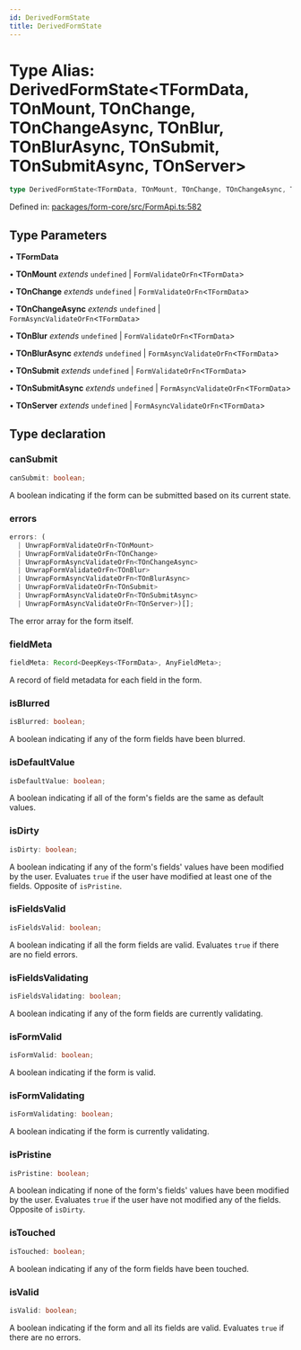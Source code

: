 ```yaml
---
id: DerivedFormState
title: DerivedFormState
---
```


<!-- DO NOT EDIT: this page is autogenerated from the type comments -->

# Type Alias: DerivedFormState\<TFormData, TOnMount, TOnChange, TOnChangeAsync, TOnBlur, TOnBlurAsync, TOnSubmit, TOnSubmitAsync, TOnServer\>

```ts
type DerivedFormState<TFormData, TOnMount, TOnChange, TOnChangeAsync, TOnBlur, TOnBlurAsync, TOnSubmit, TOnSubmitAsync, TOnServer> = object;
```

Defined in: [packages/form-core/src/FormApi.ts:582](https://github.com/TanStack/form/blob/main/packages/form-core/src/FormApi.ts#L582)

## Type Parameters

• **TFormData**

• **TOnMount** *extends* `undefined` \| `FormValidateOrFn`\<`TFormData`\>

• **TOnChange** *extends* `undefined` \| `FormValidateOrFn`\<`TFormData`\>

• **TOnChangeAsync** *extends* `undefined` \| `FormAsyncValidateOrFn`\<`TFormData`\>

• **TOnBlur** *extends* `undefined` \| `FormValidateOrFn`\<`TFormData`\>

• **TOnBlurAsync** *extends* `undefined` \| `FormAsyncValidateOrFn`\<`TFormData`\>

• **TOnSubmit** *extends* `undefined` \| `FormValidateOrFn`\<`TFormData`\>

• **TOnSubmitAsync** *extends* `undefined` \| `FormAsyncValidateOrFn`\<`TFormData`\>

• **TOnServer** *extends* `undefined` \| `FormAsyncValidateOrFn`\<`TFormData`\>

## Type declaration

### canSubmit

```ts
canSubmit: boolean;
```

A boolean indicating if the form can be submitted based on its current state.

### errors

```ts
errors: (
  | UnwrapFormValidateOrFn<TOnMount>
  | UnwrapFormValidateOrFn<TOnChange>
  | UnwrapFormAsyncValidateOrFn<TOnChangeAsync>
  | UnwrapFormValidateOrFn<TOnBlur>
  | UnwrapFormAsyncValidateOrFn<TOnBlurAsync>
  | UnwrapFormValidateOrFn<TOnSubmit>
  | UnwrapFormAsyncValidateOrFn<TOnSubmitAsync>
  | UnwrapFormAsyncValidateOrFn<TOnServer>)[];
```

The error array for the form itself.

### fieldMeta

```ts
fieldMeta: Record<DeepKeys<TFormData>, AnyFieldMeta>;
```

A record of field metadata for each field in the form.

### isBlurred

```ts
isBlurred: boolean;
```

A boolean indicating if any of the form fields have been blurred.

### isDefaultValue

```ts
isDefaultValue: boolean;
```

A boolean indicating if all of the form's fields are the same as default values.

### isDirty

```ts
isDirty: boolean;
```

A boolean indicating if any of the form's fields' values have been modified by the user. Evaluates `true` if the user have modified at least one of the fields. Opposite of `isPristine`.

### isFieldsValid

```ts
isFieldsValid: boolean;
```

A boolean indicating if all the form fields are valid. Evaluates `true` if there are no field errors.

### isFieldsValidating

```ts
isFieldsValidating: boolean;
```

A boolean indicating if any of the form fields are currently validating.

### isFormValid

```ts
isFormValid: boolean;
```

A boolean indicating if the form is valid.

### isFormValidating

```ts
isFormValidating: boolean;
```

A boolean indicating if the form is currently validating.

### isPristine

```ts
isPristine: boolean;
```

A boolean indicating if none of the form's fields' values have been modified by the user. Evaluates `true` if the user have not modified any of the fields. Opposite of `isDirty`.

### isTouched

```ts
isTouched: boolean;
```

A boolean indicating if any of the form fields have been touched.

### isValid

```ts
isValid: boolean;
```

A boolean indicating if the form and all its fields are valid. Evaluates `true` if there are no errors.

